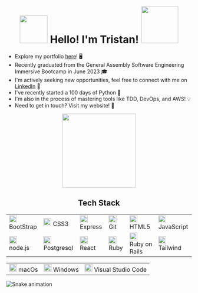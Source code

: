 <h1 align="center">
<img src="https://github.com/trstnb1998/trstnb1998/assets/106173556/30f64986-ae81-44d0-a3df-784077cca6cd" width="75px" height="75px">
Hello! I'm Tristan! 
<img src="https://github.com/trstnb1998/trstnb1998/assets/106173556/6af92c1f-c04e-4a0b-bc98-22b8e3aec12c" width="100px" height="100px">
</h1>

- Explore my portfolio [here](https://trstnb1998.netlify.app/)! 🖥️
- Recently graduated from the General Assembly Software Engineering Immersive Bootcamp in June 2023 🎓
- I'm actively seeking new opportunities, feel free to connect with me on [LinkedIn](https://www.linkedin.com/in/tristanb1998/) 🤝
- I've recently started a 100 days of Python 🐍
- I'm also in the process of mastering tools like TDD, DevOps, and AWS! 💡
- Need to get in touch? Visit my website! 📧
<div align="center">
  <img src="https://github.com/trstnb1998/trstnb1998/assets/106173556/702fac84-0502-46b0-a44e-43a78fc0e775" width="200px">
</div> 

<h2 align="center">Tech Stack</h2>

<table align="center">
  <tr>
    <td>
      <a href="https://getbootstrap.com/" title="Bootstrap"
        ><img
          src="https://github.com/get-icon/geticon/raw/master/icons/bootstrap.svg"
          alt="Bootstrap"
          width="21px"
          height="21px"
      /></a>
      BootStrap
    </td>
    <td>
      <a href="https://www.w3.org/TR/CSS/" title="CSS3"
        ><img
          src="https://github.com/get-icon/geticon/raw/master/icons/css-3.svg"
          alt="CSS3"
          width="21px"
          height="21px"
      /></a>
      CSS3
    </td>
    <td>
      <a href="https://expressjs.com/" title="Express"
        ><img
          src="https://user-images.githubusercontent.com/25181517/183859966-a3462d8d-1bc7-4880-b353-e2cbed900ed6.png"
          alt="Express"
          width="21px"
          height="21px"
      /></a>
      Express
    </td>
    <td>
      <a href="https://git-scm.com/" title="Git"
        ><img
          src="https://github.com/get-icon/geticon/raw/master/icons/git-icon.svg"
          alt="Git"
          width="21px"
          height="21px"
      /></a>
      Git
    </td>
    <td>
      <a href="https://www.w3.org/TR/html5/" title="HTML5"
        ><img
          src="https://github.com/get-icon/geticon/raw/master/icons/html-5.svg"
          alt="HTML5"
          width="21px"
          height="21px"
      /></a>
      HTML5
    </td>
    <td>
      <a
        href="https://developer.mozilla.org/en-US/docs/Web/JavaScript"
        title="JavaScript"
        ><img
          src="https://github.com/get-icon/geticon/raw/master/icons/javascript.svg"
          alt="JavaScript"
          width="21px"
          height="21px"
      /></a>
      JavaScript
    </td>
  </tr>

  <tr>
    <td>
      <a href="https://nodejs.org/" title="Node.js"
        ><img
          src="https://github.com/get-icon/geticon/raw/master/icons/nodejs-icon.svg"
          alt="Node.js"
          width="21px"
          height="21px"
      /></a>
      node.js
    </td>
    <td>
      <a href="https://www.postgresql.org/" title="PostgreSQL"
        ><img
          src="https://github.com/get-icon/geticon/raw/master/icons/postgresql.svg"
          alt="PostgreSQL"
          width="21px"
          height="21px"
      /></a>
      Postgresql
    </td>
    <td>
      <a href="https://reactjs.org/" title="React"
        ><img
          src="https://github.com/get-icon/geticon/raw/master/icons/react.svg"
          alt="React"
          width="21px"
          height="21px"
      /></a>
      React
    </td>
    <td>
      <a href="https://www.ruby-lang.org/en/" title="Ruby"
        ><img
          src="https://user-images.githubusercontent.com/25181517/192603745-7d34df9e-7756-4756-a539-6a61badf7a80.png"
          alt="Ruby"
          width="21px"
          height="21px"
      /></a>
      Ruby
    </td>
    <td>
      <a
        href="[https://www.ruby-lang.org/en/](https://rubyonrails.org/)"
        title="RubyOnRails"
        ><img
          src="https://user-images.githubusercontent.com/25181517/192603748-3ac17112-3653-4257-80da-a57334b11411.png"
          alt="RubyOnRails"
          width="21px"
          height="21px"
      /></a>
      Ruby on Rails
    </td>
      <td>
      <a href="https://tailwindcss.com/" title="Sass"
        ><img
          src="https://github.com/get-icon/geticon/raw/master/icons/tailwindcss.svg"
          alt="Tailwind"
          width="21px"
          height="21px"
      /></a>
      Tailwind
    </td>
  </tr>
</table>

<table align="center">
  <tr>
    <td>
      <a href="https://support.apple.com/en-au/macos" title="macOS"
        ><img
          src="https://user-images.githubusercontent.com/25181517/186884152-ae609cca-8cf1-4175-8d60-1ce1fa078ca2.png"
          alt="macOS"
          width="21px"
          height="21px"
      /></a>
      macOs
    </td>
    <td>
      <a href="https://www.microsoft.com/en-au" title="Windows"
        ><img
          src="https://github.com/trstnb1998/trstnb1998/assets/106173556/d03ee99f-3006-436e-a070-52d5f73d4714"
          alt="Windows"
          width="21px"
          height="21px"
      /></a>
      Windows
    </td>
    <td>
      <a href="https://code.visualstudio.com/" title="VSCode"
        ><img
          src="https://user-images.githubusercontent.com/25181517/192108891-d86b6220-e232-423a-bf5f-90903e6887c3.png"
          alt="VSCode"
          width="21px"
          height="21px"
      /></a>
      Visual Studio Code
    </td>
  </tr>
</table>


![Snake animation](https://github.com/trstnb1998/trstnb1998/blob/output/github-contribution-grid-snake.svg)
